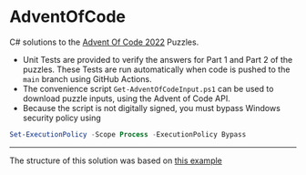 # AdventOfCode

C# solutions to the [Advent Of Code 2022](https://adventofcode.com/) Puzzles.

- Unit Tests are provided to verify the answers for Part 1 and Part 2 of the puzzles. These Tests are run automatically when code is pushed to the `main` branch using GitHub Actions.
- The convenience script `Get-AdventOfCodeInput.ps1` can be used to download puzzle inputs, using the Advent of Code API. 
- Because the script is not digitally signed, you must bypass Windows security policy using

```powershell
Set-ExecutionPolicy -Scope Process -ExecutionPolicy Bypass
```

----
The structure of this solution was based on [this example](https://github.com/nick-wilson95/AdventOfCode2022)